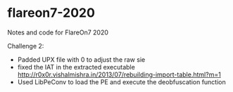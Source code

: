 # flareon7-2020

Notes and code for FlareOn7 2020


Challenge 2:
- Padded UPX file with 0 to adjust the raw sie
- fixed the IAT in the extracted executable  http://r0x0r.vishalmishra.in/2013/07/rebuilding-import-table.html?m=1 
- Used LibPeConv to load the PE and execute the deobfuscation function 


